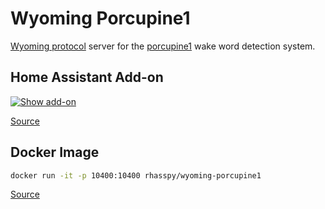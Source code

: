 # Wyoming Porcupine1

[Wyoming protocol](https://github.com/rhasspy/wyoming) server for the [porcupine1](https://github.com/Picovoice/porcupine) wake word detection system.


## Home Assistant Add-on

[![Show add-on](https://my.home-assistant.io/badges/supervisor_addon.svg)](https://my.home-assistant.io/redirect/supervisor_addon/?addon=47701997_porcupine1&repository_url=https%3A%2F%2Fgithub.com%2Frhasspy%2Fhassio-addons)

[Source](https://github.com/rhasspy/hassio-addons/tree/master/porcupine1)

## Docker Image

``` sh
docker run -it -p 10400:10400 rhasspy/wyoming-porcupine1
```

[Source](https://github.com/rhasspy/wyoming-addons/tree/master/porcupine1)
